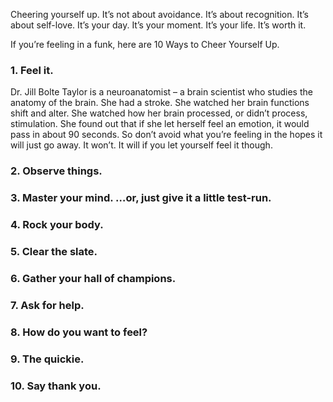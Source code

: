 Cheering yourself up. It’s not about avoidance. It’s about recognition. It’s about self-love. It’s your day. It’s your moment. It’s your life. It’s worth it.

If you’re feeling in a funk, here are 10 Ways to Cheer Yourself Up.

### 1. Feel it.
Dr. Jill Bolte Taylor is a neuroanatomist – a brain scientist who studies the anatomy of the brain. She had a stroke. She watched her brain functions shift and alter. She watched how her brain processed, or didn’t process, stimulation. She found out that if she let herself feel an emotion, it would pass in about 90 seconds. So don’t avoid what you’re feeling in the hopes it will just go away. It won’t. It will if you let yourself feel it though.

### 2. Observe things.
### 3.  Master your mind. …or, just give it a little test-run.
### 4. Rock your body.
### 5. Clear the slate.
### 6. Gather your hall of champions.
###  7. Ask for help.
###  8. How do you want to feel?
### 9. The quickie.
### 10. Say thank you.
